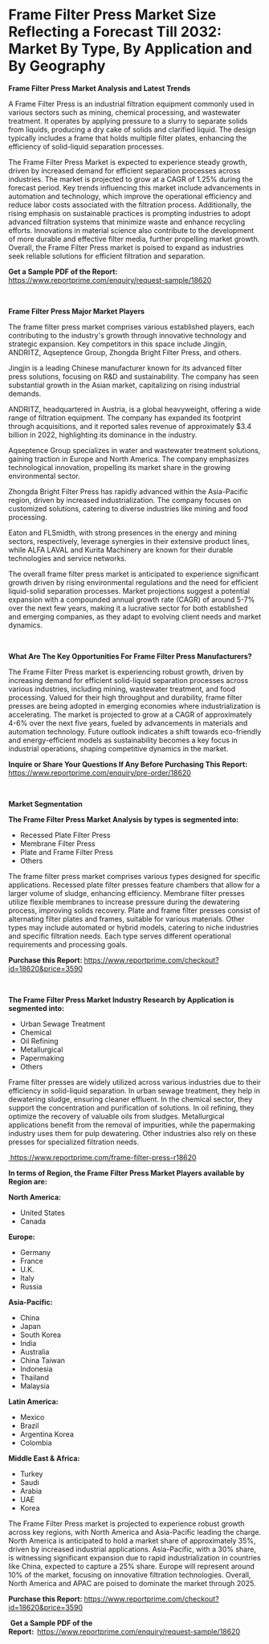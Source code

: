 <p><h1>Frame Filter Press Market Size Reflecting a Forecast Till 2032: Market By Type, By Application and By Geography</h1></p><p><strong>Frame Filter Press Market Analysis and Latest Trends</strong></p>
<p><p>A Frame Filter Press is an industrial filtration equipment commonly used in various sectors such as mining, chemical processing, and wastewater treatment. It operates by applying pressure to a slurry to separate solids from liquids, producing a dry cake of solids and clarified liquid. The design typically includes a frame that holds multiple filter plates, enhancing the efficiency of solid-liquid separation processes.</p><p>The Frame Filter Press Market is expected to experience steady growth, driven by increased demand for efficient separation processes across industries. The market is projected to grow at a CAGR of 1.25% during the forecast period. Key trends influencing this market include advancements in automation and technology, which improve the operational efficiency and reduce labor costs associated with the filtration process. Additionally, the rising emphasis on sustainable practices is prompting industries to adopt advanced filtration systems that minimize waste and enhance recycling efforts. Innovations in material science also contribute to the development of more durable and effective filter media, further propelling market growth. Overall, the Frame Filter Press market is poised to expand as industries seek reliable solutions for efficient filtration and separation.</p></p>
<p><strong>Get a Sample PDF of the Report:&nbsp;</strong> <a href="https://www.reportprime.com/enquiry/request-sample/18620?utm_campaign=4519&utm_medium=2&utm_source=Github&utm_content=ia&utm_term=18052025&utm_id=frame-filter-press">https://www.reportprime.com/enquiry/request-sample/18620</a></p>
<p>&nbsp;</p>
<p><strong>Frame Filter Press Major Market Players</strong></p>
<p><p>The frame filter press market comprises various established players, each contributing to the industry's growth through innovative technology and strategic expansion. Key competitors in this space include Jingjin, ANDRITZ, Aqseptence Group, Zhongda Bright Filter Press, and others.</p><p>Jingjin is a leading Chinese manufacturer known for its advanced filter press solutions, focusing on R&D and sustainability. The company has seen substantial growth in the Asian market, capitalizing on rising industrial demands. </p><p>ANDRITZ, headquartered in Austria, is a global heavyweight, offering a wide range of filtration equipment. The company has expanded its footprint through acquisitions, and it reported sales revenue of approximately $3.4 billion in 2022, highlighting its dominance in the industry. </p><p>Aqseptence Group specializes in water and wastewater treatment solutions, gaining traction in Europe and North America. The company emphasizes technological innovation, propelling its market share in the growing environmental sector.</p><p>Zhongda Bright Filter Press has rapidly advanced within the Asia-Pacific region, driven by increased industrialization. The company focuses on customized solutions, catering to diverse industries like mining and food processing.</p><p>Eaton and FLSmidth, with strong presences in the energy and mining sectors, respectively, leverage synergies in their extensive product lines, while ALFA LAVAL and Kurita Machinery are known for their durable technologies and service networks.</p><p>The overall frame filter press market is anticipated to experience significant growth driven by rising environmental regulations and the need for efficient liquid-solid separation processes. Market projections suggest a potential expansion with a compounded annual growth rate (CAGR) of around 5-7% over the next few years, making it a lucrative sector for both established and emerging companies, as they adapt to evolving client needs and market dynamics.</p></p>
<p>&nbsp;</p>
<p><strong>What Are The Key Opportunities For Frame Filter Press Manufacturers?</strong></p>
<p><p>The Frame Filter Press market is experiencing robust growth, driven by increasing demand for efficient solid-liquid separation processes across various industries, including mining, wastewater treatment, and food processing. Valued for their high throughput and durability, frame filter presses are being adopted in emerging economies where industrialization is accelerating. The market is projected to grow at a CAGR of approximately 4-6% over the next five years, fueled by advancements in materials and automation technology. Future outlook indicates a shift towards eco-friendly and energy-efficient models as sustainability becomes a key focus in industrial operations, shaping competitive dynamics in the market.</p></p>
<p><strong>Inquire or Share Your Questions If Any Before Purchasing This Report:</strong> <a href="https://www.reportprime.com/enquiry/pre-order/18620?utm_campaign=4519&utm_medium=2&utm_source=Github&utm_content=ia&utm_term=18052025&utm_id=frame-filter-press">https://www.reportprime.com/enquiry/pre-order/18620</a></p>
<p>&nbsp;</p>
<p><strong>Market Segmentation</strong></p>
<p><strong>The Frame Filter Press Market Analysis by types is segmented into:</strong></p>
<p><ul><li>Recessed Plate Filter Press</li><li>Membrane Filter Press</li><li>Plate and Frame Filter Press</li><li>Others</li></ul></p>
<p><p>The frame filter press market comprises various types designed for specific applications. Recessed plate filter presses feature chambers that allow for a larger volume of sludge, enhancing efficiency. Membrane filter presses utilize flexible membranes to increase pressure during the dewatering process, improving solids recovery. Plate and frame filter presses consist of alternating filter plates and frames, suitable for various materials. Other types may include automated or hybrid models, catering to niche industries and specific filtration needs. Each type serves different operational requirements and processing goals.</p></p>
<p><strong>Purchase this Report:&nbsp;</strong><a href="https://www.reportprime.com/checkout?id=18620&price=3590&utm_campaign=4519&utm_medium=2&utm_source=Github&utm_content=ia&utm_term=18052025&utm_id=frame-filter-press">https://www.reportprime.com/checkout?id=18620&price=3590</a></p>
<p>&nbsp;</p>
<p><strong>The Frame Filter Press Market Industry Research by Application is segmented into:</strong></p>
<p><ul><li>Urban Sewage Treatment</li><li>Chemical</li><li>Oil Refining</li><li>Metallurgical</li><li>Papermaking</li><li>Others</li></ul></p>
<p><p>Frame filter presses are widely utilized across various industries due to their efficiency in solid-liquid separation. In urban sewage treatment, they help in dewatering sludge, ensuring cleaner effluent. In the chemical sector, they support the concentration and purification of solutions. In oil refining, they optimize the recovery of valuable oils from sludges. Metallurgical applications benefit from the removal of impurities, while the papermaking industry uses them for pulp dewatering. Other industries also rely on these presses for specialized filtration needs.</p></p>
<p><a href="https://www.reportprime.com/frame-filter-press-r18620?utm_campaign=4519&utm_medium=2&utm_source=Github&utm_content=ia&utm_term=18052025&utm_id=frame-filter-press">&nbsp;https://www.reportprime.com/frame-filter-press-r18620</a></p>
<p><strong>In terms of Region, the Frame Filter Press Market Players available by Region are:</strong></p>
<p>
    <p> <strong> North America: </strong>
        <ul>
            <li>United States</li>
            <li>Canada</li>
        </ul>
        </p> 
    <p> <strong> Europe: </strong>
        <ul>
            <li>Germany</li>
            <li>France</li>
            <li>U.K.</li>
            <li>Italy</li>
            <li>Russia</li>
        </ul>
        </p> 
    <p> <strong> Asia-Pacific: </strong>
        <ul>
            <li>China</li>
            <li>Japan</li>
            <li>South Korea</li>
            <li>India</li>
            <li>Australia</li>
            <li>China Taiwan</li>
            <li>Indonesia</li>
            <li>Thailand</li>
            <li>Malaysia</li>
        </ul>
        </p> 
    <p> <strong> Latin America: </strong>
        <ul>
            <li>Mexico</li>
            <li>Brazil</li>
            <li>Argentina Korea</li>
            <li>Colombia</li>
        </ul>
        </p> 
    <p> <strong> Middle East & Africa: </strong>
        <ul>
            <li>Turkey</li>
            <li>Saudi</li>
            <li>Arabia</li>
            <li>UAE</li>
            <li>Korea</li>
        </ul>
    </p>
    </p>
<p><p>The Frame Filter Press market is projected to experience robust growth across key regions, with North America and Asia-Pacific leading the charge. North America is anticipated to hold a market share of approximately 35%, driven by increased industrial applications. Asia-Pacific, with a 30% share, is witnessing significant expansion due to rapid industrialization in countries like China, expected to capture a 25% share. Europe will represent around 10% of the market, focusing on innovative filtration technologies. Overall, North America and APAC are poised to dominate the market through 2025.</p></p>
<p><strong>Purchase this Report: </strong><a href="https://www.reportprime.com/checkout?id=18620&price=3590&utm_campaign=4519&utm_medium=2&utm_source=Github&utm_content=ia&utm_term=18052025&utm_id=frame-filter-press">https://www.reportprime.com/checkout?id=18620&price=3590</a></p>
<p>&nbsp;<strong>Get a Sample PDF of the Report:&nbsp;&nbsp;</strong><a href="https://www.reportprime.com/enquiry/request-sample/18620?utm_campaign=4519&utm_medium=2&utm_source=Github&utm_content=ia&utm_term=18052025&utm_id=frame-filter-press">https://www.reportprime.com/enquiry/request-sample/18620</a></p>
<p><strong></strong></p>
<p><p></p><p></p><p></p></p>